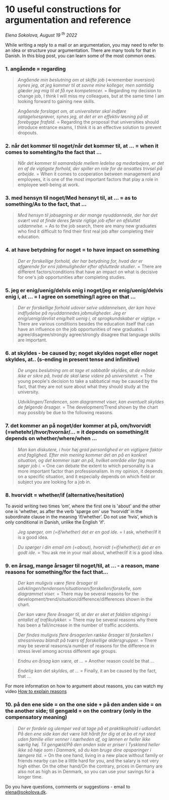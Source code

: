 # 10 useful constructions for argumentation and reference

*Elena Sokolova, August 19 <sup>th</sup> 2022*

While writing a reply to a mail or an argumentation, you may need to refer to an idea or structure your argumentation. There are many tools for that in Danish. In this blog post, you can learn some of the most common ones. 


### 1. angående = regarding 
> *Angående min beslutning om at skifte job* (=>remember inversion) *synes jeg, at jeg kommer til at savne mine kolleger, men samtidig glæder jeg mig til at få nye kompetencer.* = Regarding my decision to change job, I think I will miss my colleagues, but at the same time I am looking forward to gaining new skills.
 
> *Angående forslaget om, at universiteter skal indføre optagelsesprøver, synes jeg, at det er en effektiv løsning på at forebygge frafald.* = Regarding the proposal that universities should introduce entrance exams, I think it is an effective solution to prevent dropouts.
 
 
 
### 2. når det kommer til noget/når det kommer til, at … = when it comes to somehting/to the fact that ...
> *Når det kommer til samarebjde mellem ledelse og medarbejere, er det en af de vigtigste forhold, der spiller en role for de ansattes trivsel på arbejde.* = When it comes to cooperation between management and employees, it is one of the most important factors that play a role in employee well-being at work.



### 3. med hensyn til noget/Med hensnyt til, at … = as to something/As to the fact, that ...
> *Med hensyn til jobsøgning er der mange nyuddannede, der har det svært ved at finde deres første rigtige job efter en afsluttet uddannelse.* = As to the job search, there are many new graduates who find it difficult to find their first real job after completing their education. 



### 4. at have betydning for noget = to have impact on something
> *Der er forskellige forhold, der har betydning for, hvad der er afgørende for ens jobmuligheder efter afsluttede studier*. = There are different factors/conditions that have an impact on what is decisive for one's job opportunities after completing studies.


### 5. jeg er enig/uenig/delvis enig i noget/jeg er enig/uenig/delvis enig i, at ... = I agree on something/I agree on that ...
> *Der er forskellige forhold udover selve uddannelsen, der kan have indflydelse på nyuddannedes jobmuligheder. Jeg er enig/uenig/devlist enig/helt uenig i, at sprogkundskaber er vigtige.* = There are various conditions besides the education itself that can have an influence on the job opportunities of new graduates. I agree/disagree/strongly agree/strongly disagree that language skills are important.


### 6. at skyldes - be caused by; noget skyldes noget eller noget skyldes, at.. (s-ending in present tense and infinitive)
> *De unges beslutning om at tage et sabbatår skyldes, at de måske ikke er sikre på, hvad de skal læse videre på universitetet.* = The young people's decision to take a sabbatical may be caused by the fact, that they are not sure about what they should study at the university.
 
> *Udviklingen/Tendencen, som diagrammet viser, kan eventuelt skyldes de følgende årsager.* = The development/Trend shown by the chart may possibly be due to the following reasons. 

### 7. det kommer an på noget/der kommer at på, om/hvorvidt (=whetehr)/hvor/hvornår/...  = it depends on something/it depends on whether/where/when ...
> *Man kan diskutere, i hvor høj grad personlighed er en vigtigere faktor end faglighed. Efter min mening kommer det an på en konkret situation, og det kommer især an på, hvilket område eller fag man søger job i.* = One can debate the extent to which personality is a more important factor than professionalism. In my opinion, it depends on a specific situation, and it especially depends on which field or subject you are looking for a job in.  


### 8. hvorvidt  = whether/if (alternative/hesitation)
To avoid writing two times ‘om’, where the first one is 'about' and the other one is 'whether, as after the verb 'spørge om' use ‘hvorvidt’ in the subordinate clause in the meaning ‘if/whether’. Do not use ‘hvis’, which is only conditional in Danish, unlike the English 'if'. 

> *Jeg spørger, om (=if/whether) det er en god ide.* = I ask, whether/if it is a good idea. 

> *Du spørger i din email om (=about), hvorvidt (=if/whether)) det er en godt ide.* = You ask me in your mail about, whether/if it is a good idea. 

 
### 9. en årsag, mange årsager til noget/til, at ... - a reason, mane reasons for something/for the fact that...
> *Der kan muligvis være flere årsager til udvklingen/tendensen/situationen/forskellen/forskelle, som diagrammet viser.* = There may be several reasons for the development/trend/situation/difference/differences shown in the chart. 

> *Der kan være flere årsager til, at der er sket et fald/en stigning i antallet af trafikulykker.* = There may be several reasons why there has been a fall/increase in the number of traffic accidents. 

> *Der findes muligvis flere årsager/en række årsager til forskellen i stressniveau blandt på tværs af forskellige aldersgrupper.* = There may be several reasons/a number of reasons for the difference in stress level among across different age groups. 

> *Endnu en årsag kan være, at ...* = Another reason could be that ...

> *Endelig kan det skyldes, at ...* = Finally, it an be caused by the fact, that ... 

For more information on how to argument about reasons, you can watch my video [How to explain reasons](https://www.youtube.com/watch?v=FJk9uIGnRx4)

### 10. på den ene side = on the one side + på den anden side = on the another side; til gengæld = on the contrary (only in the compensatory meaning)
> *Der er fordele og ulemper ved at tage på et praktikophold i udlandet. På den ene side kan det være lidt hårdt for dig at at bo et nyt sted uden familie eller venner i nærheden af, og lønnen er heller ikke særlig høj. Til gengæld/På den anden side er priser i Tyskland heller ikke så høje som i Danmark, så du kan bruge dine opsparinger i længere tid.* = On the one hand, living in a new place without family or friends nearby can be a little hard for you, and the salary is not very high either. On the other hand/On the contrary, prices in Germany are also not as high as in Denmark, so you can use your savings for a longer time. 

Do you have questions, comments or suggestions - email to [elena@sokolova.dk](mailto:elena@sokolova.dk). 

   <script async data-uid="135a810818" src="https://fantastic-artisan-8379.ck.page/135a810818/index.js"></script>

